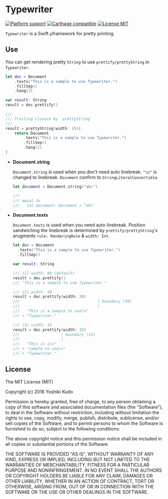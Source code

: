 # Typewriter

[![Platform support](https://img.shields.io/badge/platform-iOS%20%7C%20OS%20X-lightgrey.svg?style=flat-square)](https://github.com/ReSwift/ReSwift/blob/master/LICENSE.md)
[![Carthage compatible](https://img.shields.io/badge/Carthage-compatible-4BC51D.svg?style=flat-square)](https://github.com/Carthage/Carthage)
[![License MIT](https://img.shields.io/badge/license-MIT-blue.svg?style=flat-square)](LICENSE)

`Typewriter` is a Swift μframework for pretty printing.

## Use

You can get rendering pretty `String` to use `prettify/prettyString` in `Typewriter`.

```swift
let doc = Document
	.texts("This is a sample to use Typewriter.")
	.fillSep()
	.hang(2)

var result: String
result = doc.prettify()

///
/// Trailing closure by `prettyString`
///
result = prettyString(width: 15){
    return Document
        .texts("This is a sample to use Typewriter.")
        .fillSep()
        .hang(2)
}
```

- **Document.string**

  `Document.string` is used when you don't need auto linebreak. `"\n"` is changed to linebreak. `Document` confirm to `StringLiteralConvertible`.

  ```swift
  let document = Document.string("abc")

  ///
  /// equal to
  ///   let document: Document = "abc"
  ```

- **Document.texts**

  `Document.texts` is used when you need auto linebreak. Position sandwiching the linebreak is determined by `prettify/prettyString`'s arugments `rule: RenderingRule` & `width: Int`.

  ```swift
  let doc = Document
    .texts("This is a sample to use Typewriter.")
    .fillSep()

  var result: String

  /// (1) width: 60 (default)
  result = doc.prettify()
  /// "This is a sample to use Typewriter."

  /// (2) width: 30
  result = doc.prettify(width: 30)
  ///                                  | boundary (30)
  ///                                  |
  ///   "This is a sample to use\n"
  /// + "Typewriter."

  /// (3) width: 15
  result = doc.prettify(width: 15)
  ///                  | boundary (15)
  ///                  |
  ///   "This is a\n"
  /// + "sample to use\n"
  /// + "Typewriter."
  ```

## License

The MIT License (MIT)

Copyright (c) 2016 Yoshiki Kudo

Permission is hereby granted, free of charge, to any person obtaining a copy
of this software and associated documentation files (the "Software"), to deal
in the Software without restriction, including without limitation the rights
to use, copy, modify, merge, publish, distribute, sublicense, and/or sell
copies of the Software, and to permit persons to whom the Software is
furnished to do so, subject to the following conditions:

The above copyright notice and this permission notice shall be included in all
copies or substantial portions of the Software.

THE SOFTWARE IS PROVIDED "AS IS", WITHOUT WARRANTY OF ANY KIND, EXPRESS OR
IMPLIED, INCLUDING BUT NOT LIMITED TO THE WARRANTIES OF MERCHANTABILITY,
FITNESS FOR A PARTICULAR PURPOSE AND NONINFRINGEMENT. IN NO EVENT SHALL THE
AUTHORS OR COPYRIGHT HOLDERS BE LIABLE FOR ANY CLAIM, DAMAGES OR OTHER
LIABILITY, WHETHER IN AN ACTION OF CONTRACT, TORT OR OTHERWISE, ARISING FROM,
OUT OF OR IN CONNECTION WITH THE SOFTWARE OR THE USE OR OTHER DEALINGS IN THE
SOFTWARE.
